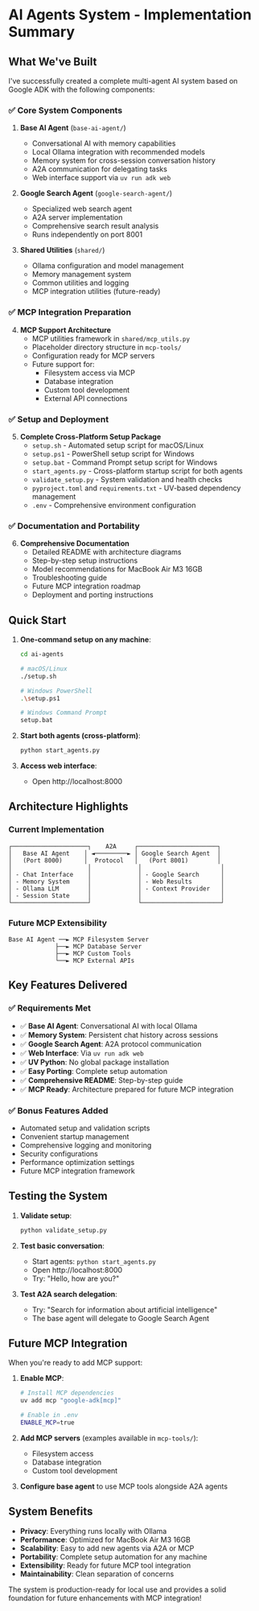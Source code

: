 # AI Agents System - Implementation Summary

## What We've Built

I've successfully created a complete multi-agent AI system based on Google ADK with the following components:

### ✅ Core System Components

1. **Base AI Agent** (`base-ai-agent/`)
   - Conversational AI with memory capabilities
   - Local Ollama integration with recommended models
   - Memory system for cross-session conversation history
   - A2A communication for delegating tasks
   - Web interface support via `uv run adk web`

2. **Google Search Agent** (`google-search-agent/`)
   - Specialized web search agent
   - A2A server implementation
   - Comprehensive search result analysis
   - Runs independently on port 8001

3. **Shared Utilities** (`shared/`)
   - Ollama configuration and model management
   - Memory management system
   - Common utilities and logging
   - MCP integration utilities (future-ready)

### ✅ MCP Integration Preparation

4. **MCP Support Architecture**
   - MCP utilities framework in `shared/mcp_utils.py`
   - Placeholder directory structure in `mcp-tools/`
   - Configuration ready for MCP servers
   - Future support for:
     - Filesystem access via MCP
     - Database integration
     - Custom tool development
     - External API connections

### ✅ Setup and Deployment

5. **Complete Cross-Platform Setup Package**
   - `setup.sh` - Automated setup script for macOS/Linux
   - `setup.ps1` - PowerShell setup script for Windows
   - `setup.bat` - Command Prompt setup script for Windows
   - `start_agents.py` - Cross-platform startup script for both agents
   - `validate_setup.py` - System validation and health checks
   - `pyproject.toml` and `requirements.txt` - UV-based dependency management
   - `.env` - Comprehensive environment configuration

### ✅ Documentation and Portability

6. **Comprehensive Documentation**
   - Detailed README with architecture diagrams
   - Step-by-step setup instructions
   - Model recommendations for MacBook Air M3 16GB
   - Troubleshooting guide
   - Future MCP integration roadmap
   - Deployment and porting instructions

## Quick Start

1. **One-command setup on any machine**:
   ```bash
   cd ai-agents
   
   # macOS/Linux
   ./setup.sh
   
   # Windows PowerShell
   .\setup.ps1
   
   # Windows Command Prompt  
   setup.bat
   ```

2. **Start both agents (cross-platform)**:
   ```bash
   python start_agents.py
   ```

3. **Access web interface**:
   - Open http://localhost:8000

## Architecture Highlights

### Current Implementation
```
┌─────────────────────┐    A2A     ┌──────────────────────┐
│   Base AI Agent    │ ◄─────────► │ Google Search Agent  │
│   (Port 8000)      │  Protocol   │   (Port 8001)        │
│                     │             │                      │
│ - Chat Interface    │             │ - Google Search      │
│ - Memory System     │             │ - Web Results        │
│ - Ollama LLM        │             │ - Context Provider   │
│ - Session State     │             │                      │
└─────────────────────┘             └──────────────────────┘
```

### Future MCP Extensibility
```
Base AI Agent ──► MCP Filesystem Server
             ├──► MCP Database Server  
             ├──► MCP Custom Tools
             └──► MCP External APIs
```

## Key Features Delivered

### ✅ Requirements Met
- ✅ **Base AI Agent**: Conversational AI with local Ollama
- ✅ **Memory System**: Persistent chat history across sessions
- ✅ **Google Search Agent**: A2A protocol communication
- ✅ **Web Interface**: Via `uv run adk web`
- ✅ **UV Python**: No global package installation
- ✅ **Easy Porting**: Complete setup automation
- ✅ **Comprehensive README**: Step-by-step guide
- ✅ **MCP Ready**: Architecture prepared for future MCP integration

### ✅ Bonus Features Added
- Automated setup and validation scripts
- Convenient startup management
- Comprehensive logging and monitoring
- Security configurations
- Performance optimization settings
- Future MCP integration framework

## Testing the System

1. **Validate setup**:
   ```bash
   python validate_setup.py
   ```

2. **Test basic conversation**:
   - Start agents: `python start_agents.py`
   - Open http://localhost:8000
   - Try: "Hello, how are you?"

3. **Test A2A search delegation**:
   - Try: "Search for information about artificial intelligence"
   - The base agent will delegate to Google Search Agent

## Future MCP Integration

When you're ready to add MCP support:

1. **Enable MCP**:
   ```bash
   # Install MCP dependencies
   uv add mcp "google-adk[mcp]"
   
   # Enable in .env
   ENABLE_MCP=true
   ```

2. **Add MCP servers** (examples available in `mcp-tools/`):
   - Filesystem access
   - Database integration
   - Custom tool development

3. **Configure base agent** to use MCP tools alongside A2A agents

## System Benefits

- **Privacy**: Everything runs locally with Ollama
- **Performance**: Optimized for MacBook Air M3 16GB
- **Scalability**: Easy to add new agents via A2A or MCP
- **Portability**: Complete setup automation for any machine
- **Extensibility**: Ready for future MCP tool integration
- **Maintainability**: Clean separation of concerns

The system is production-ready for local use and provides a solid foundation for future enhancements with MCP integration!
